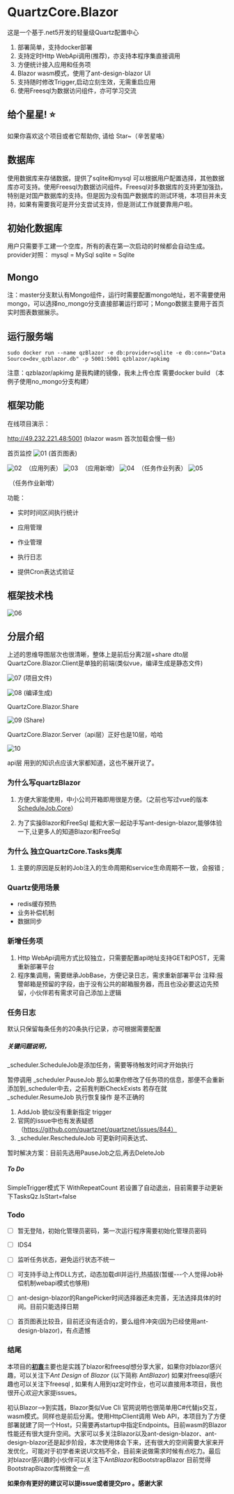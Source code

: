 # QuartzCore.Blazor
这是一个基于.net5开发的轻量级Quartz配置中心

1. 部署简单，支持docker部署
2. 支持定时Http WebApi调用(推荐)，亦支持本程序集直接调用
3. 方便统计接入应用和任务项
4. Blazor wasm模式，使用了ant-design-blazor UI 
5. 支持随时修改Trigger,启动立刻生效，无需重启应用
6. 使用Freesql为数据访问组件，亦可学习交流

## 给个星星! ⭐️

如果你喜欢这个项目或者它帮助你, 请给 Star~（辛苦星咯）

## 数据库

使用数据库来存储数据，提供了sqlite和mysql 可以根据用户配置选择，其他数据库亦可支持。使用Freesql为数据访问组件。Freesql对多数据库的支持更加强劲，特别是对国产数据库的支持。但是因为没有国产数据库的测试环境，本项目并未支持，如果有需要我可是开分支尝试支持，但是测试工作就要靠用户啦。

## 初始化数据库

用户只需要手工建一个空库，所有的表在第一次启动的时候都会自动生成。provider对照：
mysql = MySql
sqlite = Sqlite

## Mongo

注：master分支默认有Mongo组件，运行时需要配置mongo地址，若不需要使用mongo，可以选择no_mongo分支直接部署运行即可；Mongo数据主要用于首页实时图表数据展示。

## 运行服务端

```
sudo docker run --name qzBlazor -e db:provider=sqlite -e db:conn="Data Source=dev_qzblazor.db" -p 5001:5001 qzblazor/apkimg
```

注意：qzblazor/apkimg 是我构建的镜像，我未上传仓库 需要docker build   （本例子使用no_mongo分支构建）



## 框架功能

在线项目演示：

http://49.232.221.48:5001   (blazor wasm 首次加载会慢一些)

首页监控
![01](https://github.com/SmartforXiaoYuan/QuartzCore.Blazor/blob/master/Picture/first.jpg)
   																				 (首页图表)

![02](https://github.com/SmartforXiaoYuan/QuartzCore.Blazor/blob/master/Picture/yingyong01.jpg)
​																									（应用列表）
![03](https://github.com/SmartforXiaoYuan/QuartzCore.Blazor/blob/master/Picture/yingyong02.png)
​																									（应用新增）
![04](https://github.com/SmartforXiaoYuan/QuartzCore.Blazor/blob/master/Picture/zuoye02.png)
​																									（任务作业列表）
![05](https://github.com/SmartforXiaoYuan/QuartzCore.Blazor/blob/master/Picture/zuoye01.png)

​																									（任务作业新增）

功能：

- 实时时间区间执行统计

- 应用管理

- 作业管理

- 执行日志

- 提供Cron表达式验证


## 框架技术栈
![06](https://github.com/SmartforXiaoYuan/QuartzCore.Blazor/blob/master/Picture/mind.jpg)

## 分层介绍
上述的思维导图层次也很清晰，整体上是前后分离2层+share dto层
QuartzCore.Blazor.Client是单独的前端(类似vue，编译生成是静态文件)

![07](https://github.com/SmartforXiaoYuan/QuartzCore.Blazor/blob/master/Picture/blazorapp.jpg)
(项目文件)

![08](https://github.com/SmartforXiaoYuan/QuartzCore.Blazor/blob/master/Picture/bbianyi.jpg)
(编译生成)

QuartzCore.Blazor.Share

  ![09](https://github.com/SmartforXiaoYuan/QuartzCore.Blazor/blob/master/Picture/shared.jpg)
  ​(Share)

QuartzCore.Blazor.Server（api层）正好也是10层，哈哈

  ![10](https://github.com/SmartforXiaoYuan/QuartzCore.Blazor/blob/master/Picture/api.jpg)																		

api层 用到的知识点应该大家都知道，这也不展开说了。


### 为什么写quartzBlazor

1.  方便大家能使用，中小公司开箱即用很是方便。（之前也写过vue的版本[ScheduleJob.Core](https://github.com/SmartforXiaoYuan/ScheduleJob.Core)）

2. 为了实操Blazor和FreeSql  能和大家一起动手写ant-design-blazor,能够体验一下,让更多人的知道Blazor和FreeSql


### 为什么 独立QuartzCore.Tasks类库

1. 主要的原因是反射的Job注入的生命周期和service生命周期不一致，会报错 ; 

### Quartz使用场景

- redis缓存预热
- 业务补偿机制
- 数据同步

### 新增任务项
1. Http WebApi调用方式比较独立，只需要配置api地址支持GET和POST，无需重新部署平台
2. 程序集调用，需要继承JobBase，方便记录日志，需求重新部署平台
注释:报警邮箱是预留的字段，由于没有公共的邮箱服务器，而且也没必要这边先预留，小伙伴若有需求可自己添加上逻辑

### 任务日志
默认只保留每条任务的20条执行记录，亦可根据需要配置

#####  关键问题说明，

_scheduler.ScheduleJob是添加任务，需要等待触发时间才开始执行

暂停调用  _scheduler.PauseJob 那么如果你修改了任务项的信息，那便不会重新添加到_scheduler中去，之前我判断CheckExists 若存在就_scheduler.ResumeJob 执行恢复操作 是不正确的

1. AddJob 貌似没有重新指定 trigger	 
2. 官网的issue中也有发表疑惑（https://github.com/quartznet/quartznet/issues/844）
3. _scheduler.RescheduleJob 可更新时间表达式、

暂时解决方案：目前先选用PauseJob之后,再去DeleteJob

##### To Do

SimpleTrigger模式下 WithRepeatCount 若设置了自动退出，目前需要手动更新下TasksQz.IsStart=false



### Todo

- [ ] 暂无登陆，初始化管理员密码，第一次运行程序需要初始化管理员密码

- [ ] IDS4

- [ ] 监听任务状态，避免运行状态不统一

- [ ] 可支持手动上传DLL方式，动态加载dll并运行,热插拔(暂缓---个人觉得Job补偿机制webapi模式也够用)

- [ ] ant-design-blazor的RangePicker时间选择器还未完善，无法选择具体的时间。目前只能选择日期

- [ ] 首页图表比较丑，目前还没有适合的，要么组件冲突(因为已经使用ant-design-blazor)，有点遗憾

  

### 结尾

本项目的[**初衷**]()主要也是实践了blazor和freesql想分享大家，如果你对blazor感兴趣，可以关注下*Ant Design* of *Blazor* (以下简称 Ant*Blazor*) 如果对freesql感兴趣也可以关注下freesql , 如果有人用到qz定时作业，也可以直接用本项目，我也很开心欢迎大家提issues。

初认Blazor-->到实践，Blazor类似Vue Cli 官网说明也很简单用C#代替js交互， wasm模式。同样也是前后分离。使用HttpClient调用 Web API，本项目为了方便部署就建了同一个Host，只需要再startup中指定Endpoints。目前wasm的Blazor性能还有很大提升空间。大家可以多关注Blazor以及ant-design-blazor、ant-design-blazor还是起步阶段，本次使用体会下来，还有很大的空间需要大家来开发优化，可能对于初学者来说UI文档不全，目前来说做需求时候有点吃力。最后对blazor感兴趣的小伙伴可以关注下Ant*Blazor*和BootstrapBlazor 目前觉得BootstrapBlazor库稍微全一点

**如果你有更好的建议可以提issue或者提交pro 。感谢大家**

